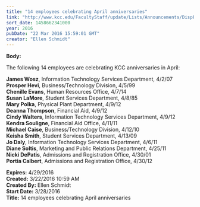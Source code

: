 ```yaml
---
title: "14 employees celebrating April anniversaries"
link: "http://www.kcc.edu/FacultyStaff/update/Lists/Announcements/DispForm.aspx?ID=2188"
sort_date: 1458662341000
year: 2016
pubDate: "22 Mar 2016 15:59:01 GMT"
creator: "Ellen Schmidt"
---
```


<div><b>Body:</b> <div class="ExternalClassF343AF7EBA6B4B82BDBF4A0560F9001F"><p>​The following 14 employees are celebrating KCC anniversaries in April:</p>
<p><strong>James Wosz</strong>, Information Technology Services Department, 4/2/07<br /><strong>Prosper Hevi</strong>, Business/Technology Division, 4/5/99<br /><strong>Chenille Evans</strong>, Human Resources Office, 4/7/14<br /><strong>Susan LaMore</strong>, Student Services Department, 4/8/85<br /><strong>Mary Polka</strong>, Physical Plant Department, 4/9/12 <br /><strong>Deanna Thompson</strong>, Financial Aid, 4/9/12<br /><strong>Cindy Walters</strong>, Information Technology Services Department, 4/9/12<br /><strong>Kendra Souligne</strong>, Financial Aid Office, 4/11/11<br /><strong>Michael Caise</strong>, Business/Technology Division, 4/12/10<br /><strong>Keisha Smith</strong>, Student Services Department, 4/13/09<br /><strong>Jo Daly</strong>, Information Technology Services Department, 4/6/11 <br /><strong>Diane Soltis</strong>, Marketing and Public Relations Department, 4/25/11<br /><strong>Nicki DePatis</strong>, Admissions and Registration Office, 4/30/01<br /><strong>Portia Calbert</strong>, Admissions and Registration Office, 4/30/12 <br /></p></div></div>
<div><b>Expires:</b> 4/29/2016</div>
<div><b>Created:</b> 3/22/2016 10:59 AM</div>
<div><b>Created By:</b> Ellen Schmidt</div>
<div><b>Start Date:</b> 3/28/2016</div>
<div><b>Title:</b> 14 employees celebrating April anniversaries</div>
